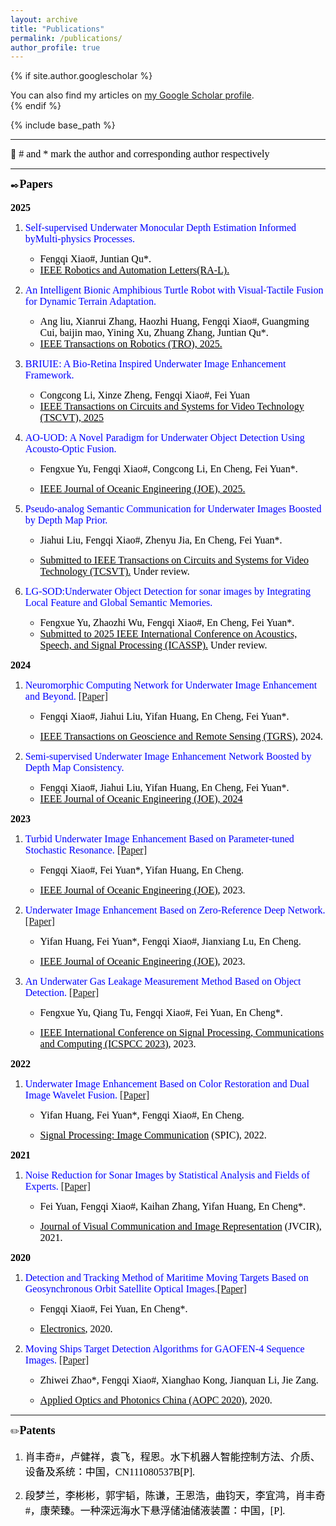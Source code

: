 ```yaml
---
layout: archive
title: "Publications"
permalink: /publications/
author_profile: true
---
```


{% if site.author.googlescholar %}
  <div class="wordwrap">You can also find my articles on <a href="{{site.author.googlescholar}}">my Google Scholar profile</a>.</div>
{% endif %}

{% include base_path %}

<!-- New style rendering if publication categories are defined -->

---

:pushpin:<font face="Times New Roman" color=black size=3> # and * mark the author and corresponding author respectively </font>

---

:black_nib:**<font face="Times New Roman" color=black size=4>Papers</font>**

 **<font face="Times New Roman" color=black size=3>2025</font>**

1. <font face="Times New Roman" color=blue size=3>Self-supervised Underwater Monocular Depth Estimation Informed byMulti-physics Processes.</font>

   - <font face="Times New Roman" color=black size=3>Fengqi Xiao#, Juntian Qu*.</font>
   - <font face="Times New Roman" color=black size=3><u>IEEE Robotics and Automation Letters(RA-L).</u> </font>
   
2. <font face="Times New Roman" color=blue size=3>An Intelligent Bionic Amphibious Turtle Robot with Visual-Tactile Fusion for Dynamic Terrain Adaptation.</font>

   - <font face="Times New Roman" color=black size=3>Ang liu, Xianrui Zhang, Haozhi Huang, Fengqi Xiao#, Guangming Cui, baijin mao, Yining Xu, Zhuang Zhang, Juntian Qu*.</font>
   - <font face="Times New Roman" color=black size=3><u>IEEE Transactions on Robotics (TRO), 2025.</u></font>

3. <font face="Times New Roman" color=blue size=3>BRIUIE: A Bio-Retina Inspired Underwater Image Enhancement Framework. </font> 

   - <font face="Times New Roman" color=black size=3>Congcong Li, Xinze Zheng, Fengqi Xiao#, Fei Yuan</font>  
   - <font face="Times New Roman" color=black size=3><u>IEEE Transactions on Circuits and Systems for Video Technology (TSCVT), 2025</u></font>

4. <font face="Times New Roman" color=blue size=3>AO-UOD: A Novel Paradigm for Underwater Object Detection Using Acousto-Optic Fusion. </font>

   -  <font face="Times New Roman" color=black size=3>Fengxue Yu, Fengqi Xiao#, Congcong Li, En Cheng, Fei Yuan*.</font>

   -  <font face="Times New Roman" color=black size=3><u>IEEE Journal of Oceanic Engineering (JOE), 2025.</u> </font>

5. <font face="Times New Roman" color=blue size=3>Pseudo-analog Semantic Communication for Underwater Images Boosted by Depth Map Prior.</font>

   -  <font face="Times New Roman" color=black size=3>Jiahui Liu, Fengqi Xiao#, Zhenyu Jia, En Cheng, Fei Yuan*.</font>

   -  <font face="Times New Roman" color=black size=3><u>Submitted to IEEE Transactions on Circuits and Systems for Video Technology (TCSVT).</u> Under review.</font>

6. <font face="Times New Roman" color=blue size=3>LG-SOD:Underwater Object Detection for sonar images by  Integrating Local Feature and Global Semantic Memories.</font>

   - <font face="Times New Roman" color=black size=3>Fengxue Yu, Zhaozhi Wu, Fengqi Xiao#, En Cheng, Fei Yuan*.</font>
   - <font face="Times New Roman" color=black size=3><u>Submitted to 2025 IEEE International Conference on Acoustics, Speech, and Signal Processing (ICASSP).</u> Under review.</font>

 **<font face="Times New Roman" color=black size=3> 2024</font>**

1. <font face="Times New Roman" color=blue size=3>Neuromorphic Computing Network for Underwater Image Enhancement and Beyond. [[Paper]](https://ieeexplore.ieee.org/abstract/document/10704737)</font>
   - <font face="Times New Roman" color=black size=3> Fengqi Xiao#, Jiahui Liu, Yifan Huang, En Cheng, Fei Yuan*.</font>

   - <font face="Times New Roman" color=black size=3><u>IEEE Transactions on Geoscience and Remote Sensing (TGRS),</u> 2024.</font>
     
2. <font face="Times New Roman" color=blue size=3>Semi-supervised Underwater Image Enhancement Network Boosted by Depth Map Consistency.</font>
   - <font face="Times New Roman" color=black size=3> Fengqi Xiao#, Jiahui Liu, Yifan Huang, En Cheng, Fei Yuan*.</font>
   - <font face="Times New Roman" color=black size=3><u>IEEE Journal of Oceanic Engineering (JOE), 2024</u> </font>

**<font face="Times New Roman" color=black size=3>2023</font>**

1. <font face="Times New Roman" color=blue size=3>Turbid Underwater Image Enhancement Based on Parameter-tuned Stochastic Resonance. [[Paper]](https://ieeexplore.ieee.org/abstract/document/9880475)</font>

   -  <font face="Times New Roman" color=black size=3>Fengqi Xiao#, Fei Yuan*, Yifan Huang, En Cheng. </font>

   -  <font face="Times New Roman" color=black size=3><u>IEEE Journal of Oceanic Engineering (JOE)</u>, 2023. </font>

2. <font face="Times New Roman" color=blue size=3>Underwater Image Enhancement Based on Zero-Reference Deep Network. [[Paper]](https://ieeexplore.ieee.org/abstract/document/10091685) </font>

   -  <font face="Times New Roman" color=black size=3>Yifan Huang, Fei Yuan*, Fengqi Xiao#, Jianxiang Lu, En Cheng. </font>

   -  <font face="Times New Roman" color=black size=3><u>IEEE Journal of Oceanic Engineering (JOE)</u>, 2023. </font>

3. <font face="Times New Roman" color=blue size=3>An Underwater Gas Leakage Measurement Method Based on Object Detection. [[Paper]](https://ieeexplore.ieee.org/abstract/document/10400296)</font>

   -  <font face="Times New Roman" color=black size=3>Fengxue Yu, Qiang Tu, Fengqi Xiao#, Fei Yuan, En Cheng*. </font>

   -  <font face="Times New Roman" color=black size=3><u>IEEE International Conference on Signal Processing, Communications and Computing (ICSPCC 2023)</u>, 2023. </font>

**<font face="Times New Roman" color=black size=3>2022</font>**

1. <font face="Times New Roman" color=blue size=3>Underwater Image Enhancement Based on Color Restoration and Dual Image Wavelet Fusion. [[Paper]](https://www.sciencedirect.com/science/article/pii/S0923596522001035) </font>

   -  <font face="Times New Roman" color=black size=3>Yifan Huang, Fei Yuan*, Fengqi Xiao#, En Cheng. </font>

   -  <font face="Times New Roman" color=black size=3><u>Signal Processing: Image Communication</u> (SPIC), 2022. </font>

**<font face="Times New Roman" color=black size=3>2021</font>**

1. <font face="Times New Roman" color=blue size=3>Noise Reduction for Sonar Images by Statistical Analysis and Fields of Experts. [[Paper]](https://www.sciencedirect.com/science/article/pii/S104732032030211X) </font>

   -  <font face="Times New Roman" color=black size=3>Fei Yuan, Fengqi Xiao#, Kaihan Zhang, Yifan Huang, En Cheng*. </font>

   -  <font face="Times New Roman" color=black size=3><u>Journal of Visual Communication and Image Representation</u> (JVCIR), 2021.</font>

**<font face="Times New Roman" color=black size=3>2020</font>**

1. <font face="Times New Roman" color=blue size=3>Detection and Tracking Method of Maritime Moving Targets Based on Geosynchronous Orbit Satellite Optical Images.[[Paper]](https://www.mdpi.com/2079-9292/9/7/1092) </font>

   -  <font face="Times New Roman" color=black size=3>Fengqi Xiao#, Fei Yuan, En Cheng*. </font>

   -  <font face="Times New Roman" color=black size=3><u>Electronics</u>, 2020.</font>

3. <font face="Times New Roman" color=blUE size=3>Moving Ships Target Detection Algorithms for GAOFEN-4 Sequence Images. [[Paper]](https://www.spiedigitallibrary.org/conference-proceedings-of-spie/11570/115700P/Moving-ships-target-detection-algorithms-for-GAOFEN-4-sequence-images/10.1117/12.2580045.short) </font>

   -  <font face="Times New Roman" color=black size=3>Zhiwei Zhao*, Fengqi Xiao#, Xianghao Kong, Jianquan Li, Jie Zang. </font>

   -  <font face="Times New Roman" color=black size=3><u>Applied Optics and Photonics China (AOPC 2020)</u>, 2020. </font>

---

:pencil2:**<font face="Times New Roman" id="patents" color=black size=4>Patents</font>**

1. <font face="微软雅黑" color=black size=3>肖丰奇#，卢健祥，袁飞，程恩。水下机器人智能控制方法、介质、设备及系统：中国，CN111080537B[P].</font>

1. <font face="微软雅黑" color=black size=3>段梦兰，李彬彬，郭宇韬，陈谦，王恩浩，曲钧天，李宜鸿，肖丰奇#，康荣臻。一种深远海水下悬浮储油储液装置：中国，[P].</font>









